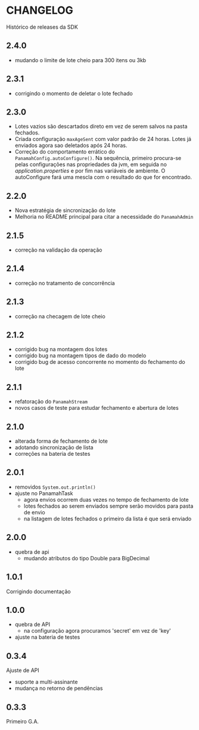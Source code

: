 # CHANGELOG

Histórico de releases da SDK

## 2.4.0

- mudando o limite de lote cheio para 300 itens ou 3kb

## 2.3.1

- corrigindo o momento de deletar o lote fechado

## 2.3.0

- Lotes vazios são descartados direto em vez de serem salvos na pasta fechados.
- Criada configuração `maxAgeSent` com valor padrão de 24 horas. Lotes já
  enviados agora sao deletados após 24 horas.
- Correção do comportamento errático do `PanamahConfig.autoConfigure()`.
  Na sequência, primeiro procura-se pelas configurações nas propriedades da
  jvm, em seguida no _application.properties_ e por fim nas variáveis de
  ambiente. O autoConfigure fará uma mescla com o resultado do que for
  encontrado.

## 2.2.0

- Nova estratégia de sincronização do lote
- Melhoria no README principal para citar a necessidade do `PanamahAdmin`

## 2.1.5

- correção na validação da operação

## 2.1.4

- correção no tratamento de concorrência

## 2.1.3

- correção na checagem de lote cheio

## 2.1.2

- corrigido bug na montagem dos lotes
- corrigido bug na montagem tipos de dado do modelo
- corrigido bug de acesso concorrente no momento do fechamento do lote

## 2.1.1

- refatoração do `PanamahStream`
- novos casos de teste para estudar fechamento e abertura de lotes

## 2.1.0

- alterada forma de fechamento de lote
- adotando sincronização de lista
- correções na bateria de testes

## 2.0.1

- removidos `System.out.println()`
- ajuste no PanamahTask
  - agora envios ocorrem duas vezes no tempo de fechamento de lote
  - lotes fechados ao serem enviados sempre serão movidos para pasta de envio
  - na listagem de lotes fechados o primeiro da lista é que será enviado

## 2.0.0

- quebra de api
  - mudando atributos do tipo Double para BigDecimal

## 1.0.1

Corrigindo documentação

## 1.0.0

- quebra de API
  - na configuração agora procuramos 'secret' em vez de 'key'
- ajuste na bateria de testes

## 0.3.4

Ajuste de API

- suporte a multi-assinante
- mudança no retorno de pendências

## 0.3.3

Primeiro G.A.
